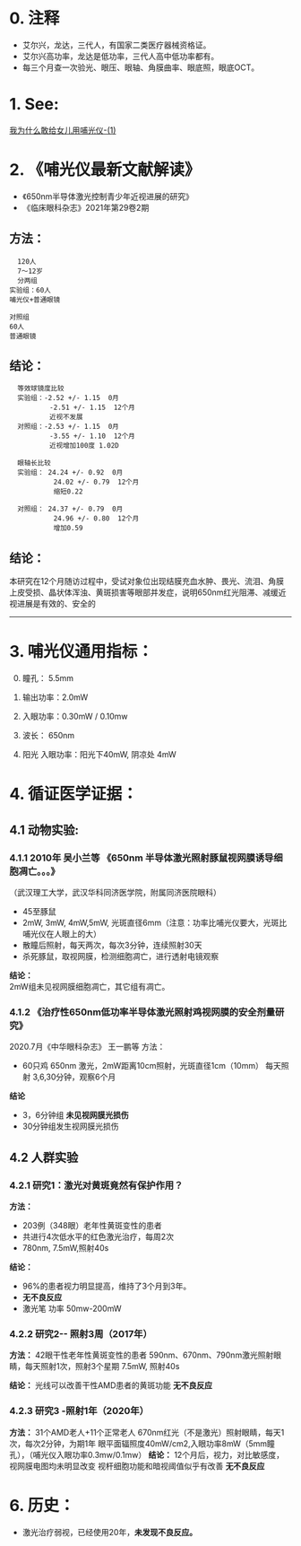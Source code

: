
# 0. 注释
- 艾尔兴，龙达，三代人，有国家二类医疗器械资格证。
- 艾尔兴高功率，龙达是低功率，三代人高中低功率都有。
- 每三个月查一次验光、眼压、眼轴、角膜曲率、眼底照，眼底OCT。


# 1. See: 

 [我为什么敢给女儿用哺光仪-(1)](https://www.zhihu.com/zvideo/1389574125518639104)


# 2. 《哺光仪最新文献解读》
- 《650nm半导体激光控制青少年近视进展的研究》
- 《临床眼科杂志》2021年第29卷2期


## 方法：
```
  120人
  7～12岁
  分两组
实验组：60人
哺光仪+普通眼镜

对照组
60人
普通眼镜
```

## 结论：
```
  等效球镜度比较
  实验组：-2.52 +/- 1.15  0月  
          -2.51 +/- 1.15  12个月
          近视不发展
  对照组：-2.53 +/- 1.15  0月
          -3.55 +/- 1.10  12个月
          近视增加100度 1.02D

  眼轴长比较
  实验组： 24.24 +/- 0.92  0月
           24.02 +/- 0.79  12个月
           缩短0.22

  对照组： 24.37 +/- 0.79  0月
           24.96 +/- 0.80  12个月
           增加0.59
```
 ## 结论：
  本研究在12个月随访过程中，受试对象位出现结膜充血水肿、畏光、流泪、角膜上皮受损、晶状体浑浊、黄斑损害等眼部并发症，说明650nm红光阻滞、减缓近视进展是有效的、安全的




------------------
# 3. 哺光仪通用指标：
0. 瞳孔： 5.5mm
1. 输出功率：2.0mW
2. 入眼功率：0.30mW / 0.10mw
3. 波长： 650nm

5. 阳光 入眼功率：阳光下40mW, 阴凉处 4mW

# 4. 循证医学证据：
## 4.1 动物实验:
 ### 4.1.1 2010年 吴小兰等 《650nm 半导体激光照射豚鼠视网膜诱导细胞凋亡。。。》
  （武汉理工大学，武汉华科同济医学院，附属同济医院眼科）
  - 45至豚鼠
  - 2mW, 3mW, 4mW,5mW, 光斑直径6mm（注意：功率比哺光仪要大，光斑比哺光仪在人眼上的大）
  - 散瞳后照射，每天两次，每次3分钟，连续照射30天
  - 杀死豚鼠，取视网膜，检测细胞凋亡，进行透射电镜观察
  
  **结论：**  
   2mW组未见视网膜细胞凋亡，其它组有凋亡。
 
### 4.1.2 《治疗性650nm低功率半导体激光照射鸡视网膜的安全剂量研究》
   2020.7月《中华眼科杂志》  王一鹏等 
  方法：
  - 60只鸡
  650nm 激光，2mW距离10cm照射，光斑直径1cm（10mm）
  每天照射 3,6,30分钟，观察6个月

  **结论**  
  - 3，6分钟组 **未见视网膜光损伤**
  - 30分钟组发生视网膜光损伤

## 4.2 人群实验
 ### 4.2.1 研究1：激光对黄斑竟然有保护作用？
  **方法：**
  - 203例（348眼）老年性黄斑变性的患者
  - 共进行4次低水平的红色激光治疗，每周2次
  - 780nm, 7.5mW,照射40s
 
  **结论：**  
  - 96%的患者视力明显提高，维持了3个月到3年。
  - **无不良反应**
  - 激光笔 功率 50mw-200mW

 ### 4.2.2 研究2-- 照射3周（2017年）
**方法：**
42眼干性老年性黄斑变性的患者
590nm、670nm、790nm激光照射眼睛，每天照射1次，照射3个星期
7.5mW, 照射40s

**结论：**
光线可以改善干性AMD患者的黄斑功能
**无不良反应**

### 4.2.3 研究3 -照射1年（2020年）
**方法：**
31个AMD老人+11个正常老人
670nm红光（不是激光）照射眼睛，每天1次，每次2分钟，为期1年
眼平面辐照度40mW/cm2,入眼功率8mW（5mm瞳孔），（哺光仪入眼功率0.3mw/0.1mw）
**结论：**
  12个月后，视力，对比敏感度，视网膜电图均未明显改变
  视杆细胞功能和暗视阈值似乎有改善
  **无不良反应**

# 6. 历史：
- 激光治疗弱视，已经使用20年，**未发现不良反应。**



